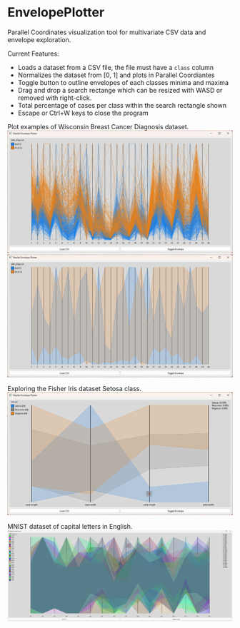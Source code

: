 # EnvelopePlotter

Parallel Coordinates visualization tool for multivariate CSV data and envelope exploration.

Current Features:

- Loads a dataset from a CSV file, the file must have a `class` column
- Normalizes the dataset from [0, 1] and plots in Parallel Coordiantes
- Toggle button to outline envelopes of each classes minima and maxima
- Drag and drop a search rectange which can be resized with WASD or removed with right-click.
- Total percentage of cases per class within the search rectangle shown
- Escape or Ctrl+W keys to close the program

Plot examples of Wisconsin Breast Cancer Diagnosis dataset.
![WBC datasaet plot](wip1.png)
![WBC datasaet envelope](wip2.png)

Exploring the Fisher Iris dataset Setosa class.
![Iris datasaet explore](wip3.png)

MNIST dataset of capital letters in English.
![MNIST datasaet explore](wip4.png)
